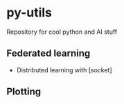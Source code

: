 # py-utils
Repository for cool python and AI stuff

## Federated learning

- Distributed learning with [socket]

## Plotting
